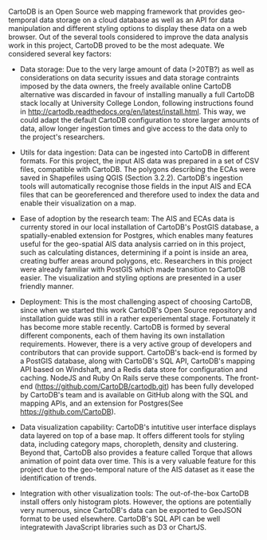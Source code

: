 CartoDB is an Open Source web mapping framework that provides geo-temporal data storage on a cloud database as well as an API for data manipulation and different styling options to display these data on a web browser. Out of the several tools considered to improve the data analysis work in this project, CartoDB proved to be the most adequate. We considered several key factors:

- Data storage: Due to the very large amount of data (>20TB?) as well as considerations on data security issues and data storage contraints imposed by the data owners, the freely available online CartoDB alternative was discarded in favour of installing manually a full CartoDB stack locally at University College London, following instructions found in http://cartodb.readthedocs.org/en/latest/install.html. This way, we could adapt the default CartoDB configuration to store larger amounts of data, allow longer ingestion times and give access to the data only to the project's researchers. 

- Utils for data ingestion: Data can be ingested into CartoDB in different formats. For this project, the input AIS data was prepared in a set of CSV files, compatible with CartoDB. The polygons describing the ECAs were saved in Shapefiles using QGIS (Section 3.2.2). CartoDB's ingestion tools will automatically recognise those fields in the input AIS and ECA files that can be georeferenced and therefore used to index the data and enable their visualization on a map.

- Ease of adoption by the research team: The AIS and ECAs data is currenty stored in our local installation of CartoDB's PostGIS database, a spatially-enabled extension for Postgres, which enables many features useful for the geo-spatial AIS data analysis carried on in this project, such as calculating distances, determining if a point is inside an area, creating buffer areas around polygons, etc. Researchers in this project were already familiar with PostGIS which made transition to CartoDB easier. The visualization and styling options are presented in a user friendly manner.

- Deployment: This is the most challenging aspect of choosing CartoDB, since when we started this work CartoDB's Open Source repository and installation guide was still in a rather experiemental stage. Fortunately it has become more stable recently. CartoDB is formed by several different components, each of them having its own installation requirements. However, there is a very active group of developers and contributors that can provide support. CartoDB's back-end is formed by a PostGIS database, along with CartoDB's SQL API, CartoDB's mapping API based on Windshaft, and a Redis data store for configuration and caching. NodeJS and Ruby On Rails serve these components. The front-end (https://github.com/CartoDB/cartodb.git) has been fully developed by CartoDB's team and is available on GitHub along with the SQL and mapping APIs, and an extension for Postgres(See https://github.com/CartoDB). 

- Data visualization capability: CartoDB's intutitive user interface displays data layered on top of a base map. It offers different tools for styling data, including category maps, choropleth, density and clustering. Beyond that, CartoDB also provides a feature called Torque that allows animation of point data over time. This is a very valuable feature for this project due to the geo-temporal nature of the AIS dataset as it ease the identification of trends.

- Integration with other visualization tools: The out-of-the-box CartoDB install offers only histogram plots. However, the options are potentially very numerous, since CartoDB's data can be exported to GeoJSON format to be used elsewhere. CartoDB's SQL API can be well integratewith JavaScript libraries such as D3 or ChartJS. 
